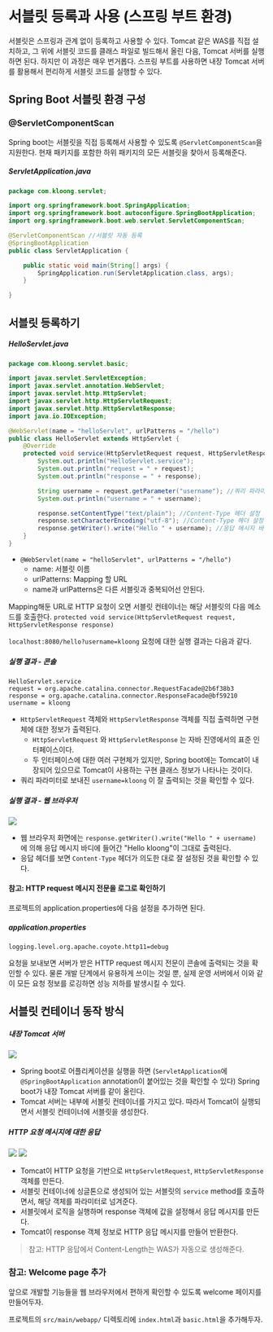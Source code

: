 # 서블릿 등록과 사용 (스프링 부트 환경)

서블릿은 스프링과 관계 없이 등록하고 사용할 수 있다. Tomcat 같은 WAS를 직접 설치하고, 그 위에 서블릿 코드를 클래스 파일로 빌드해서 올린 다음, Tomcat 서버를 실행하면 된다. 하지만 이 과정은 매우 번거롭다. 스프링 부트를 사용하면 내장 Tomcat 서버를 활용해서 편리하게 서블릿 코드를 실행할 수 있다.

## Spring Boot 서블릿 환경 구성
### @ServletComponentScan
Spring boot는 서블릿을 직접 등록해서 사용할 수 있도록 `@ServletComponentScan`을 지원한다. 현재 패키지를 포함한 하위 패키지의 모든 서블릿을 찾아서 등록해준다.

##### ServletApplication.java
```Java
package com.kloong.servlet;

import org.springframework.boot.SpringApplication;
import org.springframework.boot.autoconfigure.SpringBootApplication;
import org.springframework.boot.web.servlet.ServletComponentScan;

@ServletComponentScan //서블릿 자동 등록
@SpringBootApplication
public class ServletApplication {

	public static void main(String[] args) {
		SpringApplication.run(ServletApplication.class, args);
	}

}
```


## 서블릿 등록하기
##### HelloServlet.java
```Java
package com.kloong.servlet.basic;

import javax.servlet.ServletException;
import javax.servlet.annotation.WebServlet;
import javax.servlet.http.HttpServlet;
import javax.servlet.http.HttpServletRequest;
import javax.servlet.http.HttpServletResponse;
import java.io.IOException;

@WebServlet(name = "helloServlet", urlPatterns = "/hello")
public class HelloServlet extends HttpServlet {
    @Override
    protected void service(HttpServletRequest request, HttpServletResponse response) throws ServletException, IOException {
        System.out.println("HelloServlet.service");
        System.out.println("request = " + request);
        System.out.println("response = " + response);

        String username = request.getParameter("username"); //쿼리 파라미터를 가져온다
        System.out.println("username = " + username);

        response.setContentType("text/plain"); //Content-Type 헤더 설정
        response.setCharacterEncoding("utf-8"); //Content-Type 헤더 설정
        response.getWriter().write("Hello " + username); //응답 메시지 바디
    }
}
```
- `@WebServlet(name = "helloServlet", urlPatterns = "/hello")`
	- name: 서블릿 이름
	- urlPatterns: Mapping 할 URL
	- name과 urlPatterns은 다른 서블릿과 중복되어선 안된다.

Mapping해둔 URL로 HTTP 요청이 오면 서블릿 컨테이너는 해당 서블릿의 다음 메소드를 호출한다.
`protected void service(HttpServletRequest request, HttpServletResponse response)`

`localhost:8080/hello?username=kloong` 요청에 대한 실행 결과는 다음과 같다.

##### 실행 결과 - 콘솔
```text
HelloServlet.service
request = org.apache.catalina.connector.RequestFacade@2b6f38b3
response = org.apache.catalina.connector.ResponseFacade@bf59210
username = kloong
```
- `HttpServletRequest` 객체와 `HttpServletResponse` 객체를 직접 출력하면 구현체에 대한 정보가 출력된다.
	- `HttpServletRequest` 와 `HttpServletResponse` 는 자바 진영에서의 표준 인터페이스이다.
	- 두 인터페이스에 대한 여러 구현체가 있지만, Spring boot에는 Tomcat이 내장되어 있으므로 Tomcat이 사용하는 구현 클래스 정보가 나타나는 것이다.
- 쿼리 파라미터로 보내진 `username=kloong` 이 잘 출력되는 것을 확인할 수 있다.

##### 실행 결과 - 웹 브라우저
![](스크린샷%202022-05-17%20오후%208.31.56.png)
- 웹 브라우저 화면에는 `response.getWriter().write("Hello " + username)` 에 의해 응답 메시지 바디에 들어간 "Hello kloong"이 그대로 출력된다.
- 응답 헤더를 보면 `Content-Type` 헤더가 의도한 대로 잘 설정된 것을 확인할 수 있다.


#### 참고: HTTP request 메시지 전문을 로그로 확인하기
프로젝트의 application.properties에 다음 설정을 추가하면 된다.

##### application.properties
```
logging.level.org.apache.coyote.http11=debug
```

요청을 보내보면 서버가 받은 HTTP request 메시지 전문이 콘솔에 출력되는 것을 확인할 수 있다. 물론 개발 단계에서 유용하게 쓰이는 것일 뿐, 실제 운영 서버에서 이와 같이 모든 요청 정보를 로깅하면 성능 저하를 발생시킬 수 있다.


## 서블릿 컨테이너 동작 방식

##### 내장 Tomcat 서버
![](스크린샷%202022-05-17%20오후%208.40.04.png)
- Spring boot로 어플리케이션을 실행을 하면 (`ServletApplication`에 `@SpringBootApplication` annotation이 붙어있는 것을 확인할 수 있다) Spring boot가 내장 Tomcat 서버를 같이 올린다.
- Tomcat 서버는 내부에 서블릿 컨테이너를 가지고 있다. 따라서 Tomcat이 실행되면서 서블릿 컨테이너에 서블릿을 생성한다.

##### HTTP 요청 메시지에 대한 응답
![](스크린샷%202022-05-17%20오후%208.43.11.png)
![](스크린샷%202022-05-17%20오후%208.43.19.png)
- Tomcat이 HTTP 요청을 기반으로 `HttpServletRequest`, `HttpServletResponse` 객체를 만든다.
- 서블릿 컨테이너에 싱글톤으로 생성되어 있는 서블릿의 `service` method를 호출하면서, 해당 객체를 파라미터로 넘겨준다.
- 서블릿에서 로직을 실행하며 response 객체에 값을 설정해서 응답 메시지를 만든다.
- Tomcat이 response 객체 정보로 HTTP 응답 메시지를 만들어 반환한다.

>참고: HTTP 응답에서 Content-Length는 WAS가 자동으로 생성해준다.


### 참고: Welcome page 추가
앞으로 개발할 기능들을 웹 브라우저에서 편하게 확인할 수 있도록 welcome 페이지를 만들어두자.

프로젝트의 `src/main/webapp/` 디렉토리에 `index.html`과 `basic.html`을 추가해두자.
